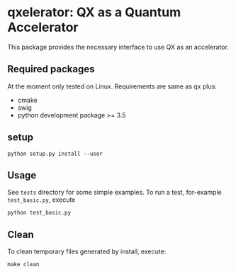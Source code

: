 # qxelerator: QX as a Quantum Accelerator

This package provides the necessary interface to use QX as an accelerator.

## Required packages
At the moment only tested on Linux. Requirements are same as qx plus:
- cmake
- swig
- python development package >= 3.5

## setup

    python setup.py install --user

## Usage
See `tests` directory for some simple examples. To run a test, for-example `test_basic.py`, execute

    python test_basic.py

## Clean
To clean temporary files generated by install, execute:

    make clean
    